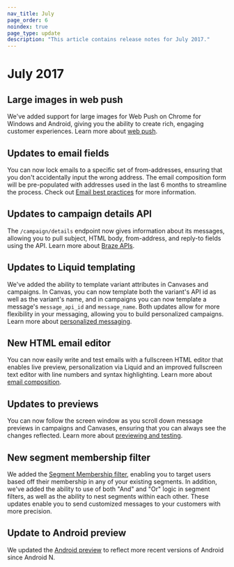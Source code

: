 ```yaml
---
nav_title: July
page_order: 6
noindex: true
page_type: update
description: "This article contains release notes for July 2017."
---
```


# July 2017

## Large images in web push

We've added support for large images for Web Push on Chrome for Windows and Android, giving you the ability to create rich, engaging customer experiences. Learn more about [web push][58].

## Updates to email fields

You can now lock emails to a specific set of from-addresses, ensuring that you don't accidentally input the wrong address. The email composition form will be pre-populated with addresses used in the last 6 months to streamline the process. Check out [Email best practices][57] for more information.

## Updates to campaign details API

The `/campaign/details` endpoint now gives information about its messages, allowing you to pull subject, HTML body, from-address, and reply-to fields using the API. Learn more about [Braze APIs][56].

## Updates to Liquid templating

We've added the ability to template variant attributes in Canvases and campaigns. In Canvas, you can now template both the variant's API id as well as the variant's name, and in campaigns you can now template a message's `message_api_id` and `message_name`. Both updates allow for more flexibility in your messaging, allowing you to build personalized campaigns. Learn more about [personalized messaging][55].

## New HTML email editor

You can now easily write and test emails with a fullscreen HTML editor that enables live preview, personalization via Liquid and an improved fullscreen text editor with line numbers and syntax highlighting. Learn more about [email composition][54].

## Updates to previews

You can now follow the screen window as you scroll down message previews in campaigns and Canvases, ensuring that you can always see the changes reflected. Learn more about [previewing and testing][53].

## New segment membership filter

We added the [Segment Membership filter][52], enabling you to target users based off their membership in any of your existing segments. In addition, we've added the ability to use of both "And" and "Or" logic in segment filters, as well as the ability to nest segments within each other. These updates enable you to send customized messages to your customers with more precision. 

## Update to Android preview

We updated the [Android preview][51] to reflect more recent versions of Android since Android N.


[51]: {{site.baseurl}}/user_guide/message_building_by_channel/in-app_messages/create/#step-5-preview-message
[52]: {{site.baseurl}}/user_guide/engagement_tools/campaigns/ideas_and_strategies/new_features/#targeting-filters
[53]: {{site.baseurl}}/user_guide/engagement_tools/campaigns/ideas_and_strategies/campaigns_in_multiple_languages/#step-6-preview-message
[54]: {{site.baseurl}}/user_guide/message_building_by_channel/email/creating_an_email_template/#creating-an-email-template
[55]: {{site.baseurl}}/user_guide/personalization_and_dynamic_content/liquid/supported_personalization_tags/
[56]: {{site.baseurl}}/developer_guide/rest_api/basics/#what-is-a-rest-api
[57]: {{site.baseurl}}/help/troubleshooting_guide/troubleshooting_guide/#email
[58]: {{site.baseurl}}/user_guide/message_building_by_channel/push/web
[98]:{{site.baseurl}}/user_guide/onboarding/platform_administrative_features/#authentication-rules
